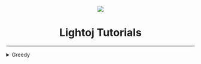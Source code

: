 
<p align="center">
	<img src="https://github.com/Saurav-Paul/My-Wiki/blob/master/logo.png" align="center" >
</p>

<h1 align="center">Lightoj Tutorials</h1>

---


<details>
  <summary>Greedy</summary>
	
  <ul>
   <li> 
	[Lightoj 1016 - Brush (II)](Lightoj\ 1016\ -\ Brush\ (II).md)
   </li>
  </Ul>
</details>
